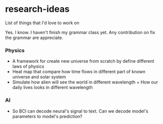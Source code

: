 # research-ideas
List of things that I'd love to work on

Yes. I know. I haven't finish my grammar class yet. Any contribution on fix the grammar are appreciate.

### Physics
- A framework for create new universe from scratch by define different laws of physics
- Heat map that compare how time flows in different part of known universe and solar system
- Simulate how alien will see the world in different wavelength + How our daily lives looks in different wavelength


### AI
- So BCI can decode neural's signal to text. Can we decode model's parameters to model's prediction?
